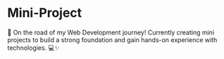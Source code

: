 # Mini-Project
🚀 On the road of my Web Development journey! Currently creating mini projects to build a strong foundation and gain hands-on experience with technologies. 💻✨
